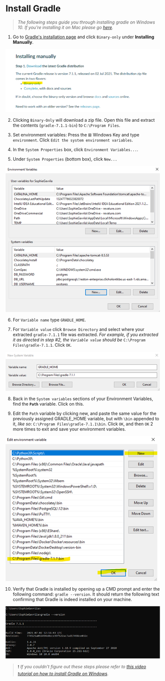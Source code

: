 # Install Gradle
> *The following steps guide you through installing gradle on Windows 10.  If you're installing it on Mac please go [here](https://kodejava.org/how-do-i-install-gradle-in-os-x/).*

1. Go to [Gradle's installation page]() and click `Binary-only` under **Installing Manually**.

<img src="./images/gradle-install.png">

2. Clicking `Binary-Only` will download a zip file.  Open this file and extract the contents (`gradle-7.1.1-bin`) to `C:\Program Files`.

3. Set environment variables: Press the ⊞ Windows Key and type `environment`.  Click `Edit the system environment variables`.

4. In the `System Properties` box, click `Environment Variables...`.

5. Under `System Properties` (bottom box), click `New...`

<img src="./images/env-var.png">

6. For `Variable name` type `GRADLE_HOME`.  

7. For `Variable value` click `Browse Directory` and select where your extracted `gradle-7.1.1` file was extracted.  *For example, if you extracted it as directed in step #2, the `Variable value` should be* `C:\Program Files\gradle-7.1.1`. Click `OK`.

<img src="./images/gradle-var.png">

8. Back in the `System variables` sections of your Environment Variables, find the **`Path`** variable. Click on this.

9. Edit the `Path` variable by clicking new, and paste the same value for the previously assigned GRADLE_HOME variable, but with `\bin` appended to it, *like so*: `C:\Program Files\gradle-7.1.1\bin`.  Click `OK`, and then `OK` 2 more times to exit and save your environment variables.

<img src="./images/final-var.png">

10. Verify that Gradle is installed by opening up a CMD prompt and enter the following command: `gradle --version`. It should return the following text confirming that Gradle is indeed installed on your machine.

<img src="./images/g-cmd.png">

<br>

> :exclamation: *If you couldn't figure out these steps please refer to [this video tutorial on how to install Gradle on Windows](https://www.youtube.com/watch?v=h6Figshq6_I)*.

<br>
